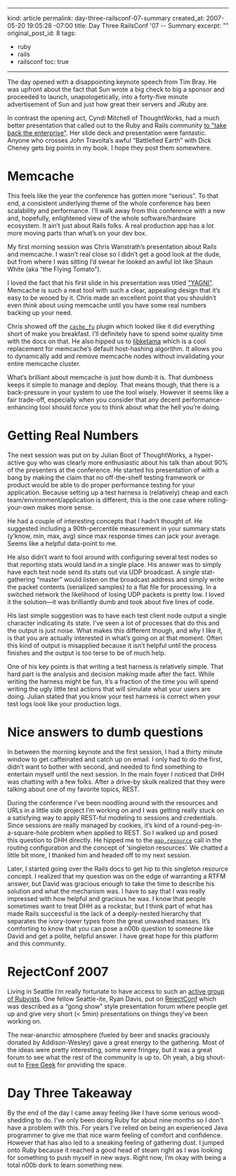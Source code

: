 ----- 
kind: article
permalink: day-three-railsconf-07-summary
created_at: 2007-05-20 19:05:28 -07:00
title: Day Three RailsConf '07 -- Summary
excerpt: ""
original_post_id: 8
tags: 
- ruby
- rails
- railsconf
toc: true
-----
The day opened with a disappointing keynote speech from Tim Bray. He was upfront about the fact that Sun wrote a big check to big a sponsor and proceeded to launch, unapologetically, into a forty-five minute advertisement of Sun and just how great their servers and JRuby are.


In contrast the opening act, Cyndi Mitchell of ThoughtWorks, had a much better presentation that called out to the Ruby and Rails community [to "take back the enterprise"](http://conferences.oreillynet.com/cs/rails2007/view/e_sess/14493). Her slide deck and presentation were fantastic. Anyone who crosses John Travolta&#8217;s awful &#8220;Battlefied Earth&#8221; with Dick Cheney gets big points in my book. I hope they post them somewhere.


# Memcache


This feels like the year the conference has gotten more &#8220;serious&#8221;. To that end, a consistent underlying theme of the whole conference has been scalability and performance. I&#8217;ll walk away from this conference with a new and, hopefully, enlightened view of the whole software/hardware ecosystem. It ain&#8217;t just about Rails folks. A real production app has a lot more moving parts than what&#8217;s on your dev box.


My first morning session was Chris Wanstrath&#8217;s presentation about Rails and memcache. I wasn&#8217;t real close so I didn&#8217;t get a good look at the dude, but from where I was sitting I&#8217;d swear he looked an awful lot like Shaun White (aka &#8220;the Flying Tomato&#8221;).


I loved the fact that his first slide in his presentation was titled ["YAGNI"](http://c2.com/xp/YouArentGonnaNeedIt.html). Memcache is such a neat tool with such a clear, appealing design that it&#8217;s easy to be wooed by it. Chris made an excellent point that you shouldn&#8217;t even _think_ about using memcache until you have some real numbers backing up your need.


Chris showed off the <a href="http://require.errtheblog.com/plugins/browser/cache_fu">`cache_fu`</a> plugin which looked like it did everything short of make you breakfast. I&#8217;ll definitely have to spend some quality time with the docs on that. He also hipped us to [libketama](http://www.last.fm/user/RJ/journal/2007/04/10/392555/) which is a cool replacement for memcache&#8217;s default host-hashing algorithm. It allows you to dynamically add and remove memcache nodes without invalidating your entire memcache cluster.


What&#8217;s brilliant about memcache is just how dumb it is. That dumbness keeps it simple to manage and deploy. That means though, that there is a back-pressure in your system to use the tool wisely. However it seems like a fair trade-off, especially when you consider that any decent performance-enhancing tool should force you to think about what the hell you&#8217;re doing.


# Getting Real Numbers


The next session was put on by Julian Boot of ThoughtWorks, a hyper-active guy who was clearly more enthusiastic about his talk than about 90% of the presenters at the conference. He started his presentation of with a bang by making the claim that no off-the-shelf testing framework or product would be able to do proper performance testing for your application. Because setting up a test harness is (relatively) cheap and each team/environment/application is different, this is the one case where rolling-your-own makes more sense.


He had a couple of interesting concepts that I hadn&#8217;t thought of. He suggested including a 90th-percentile measurement in your summary stats (y&#8217;know, min, max, avg) since max response times can jack your average. Seems like a helpful data-point to me.


He also didn&#8217;t want to fool around with configuring several test nodes so that reporting stats would land in a single place. His answer was to simply have each test node send its stats out via UDP broadcast. A single stat-gathering &#8220;master&#8221; would listen on the broadcast address and simply write the packet contents (serialized samples) to a flat file for processing. In a switched network the likelihood of losing UDP packets is pretty low. I loved it the solution&#8212;it was brilliantly dumb and took about five lines of code.


His last simple suggestion was to have each test client node output a single character indicating its state. I&#8217;ve seen a lot of processes that do this and the output is just noise. What makes this different though, and why I like it, is that you are actually interested in what&#8217;s going on at that moment. Often this kind of output is misapplied because it isn&#8217;t helpful until the process finishes and the output is too terse to be of much help.


One of his key points is that writing a test harness is relatively simple. That hard part is the analysis and decision making made after the fact. While writing the harness might be fun, it&#8217;s a fraction of the time you will spend writing the ugly little test actions that will simulate what your users are doing. Julian stated that you know your test harness is correct when your test logs look like your production logs.


# Nice answers to dumb questions


In between the morning keynote and the first session, I had a thirty minute window to get caffeinated and catch up on email. I only had to do the first, didn&#8217;t want to bother with second, and needed to find something to entertain myself until the next session. In the main foyer I noticed that DHH was chatting with a few folks. After a drive-by skulk realized that they were talking about one of my favorite topics, REST.


During the conference I&#8217;ve been noodling around with the resources and URLs in a little side project I&#8217;m working on and I was getting really stuck on a satisfying way to apply REST-ful modeling to sessions and credentials. Since sessions are really managed by cookies, it&#8217;s kind of a round-peg-in-a-square-hole problem when applied to REST. So I walked up and posed this question to DHH directly. He hipped me to the [`map.resource`](http://api.rubyonrails.org/classes/ActionController/Resources.html#M000177) call in the routing configuration and the concept of &#8216;singleton resources&#8217;. We chatted a little bit more, I thanked him and headed off to my next session.


Later, I started going over the Rails docs to get hip to this singleton resource concept. I realized that my question was on the edge of warranting a RTFM answer, but David was gracious enough to take the time to describe his solution and what the mechanism was. I have to say that I was really impressed with how helpful and gracious he was. I know that people sometimes want to treat DHH as a rockstar, but I think part of what has made Rails successful is the lack of a deeply-nested hierarchy that separates the ivory-tower types from the great unwashed masses. It&#8217;s comforting to know that you can pose a n00b question to someone like David and get a polite, helpful answer. I have great hope for this platform and this community.


# RejectConf 2007


Living in Seattle I&#8217;m really fortunate to have access to such an [active group of Rubyists](http://www.zenspider.com/Languages/Ruby/Seattle/index.html). One fellow Seattle-ite, Ryan Davis, put on [RejectConf](http://blog.zenspider.com/archives/2007/05/rejectconf_2007_final_details.html) which was described as a &#8220;gong show&#8221; style presentation forum where people get up and give very short (< 5min) presentations on things they&#8217;ve been working on. 


The near-anarchic atmosphere (fueled by beer and snacks graciously donated by Addison-Wesley) gave a great energy to the gathering. Most of the ideas were pretty interesting, some were fringey, but it was a great forum to see what the rest of the community is up to. Oh yeah, a big shout-out to [Free Geek](http://freegeek.org/) for providing the space.


# Day Three Takeaway


By the end of the day I came away feeling like I have some serious wood-shedding to do. I&#8217;ve only been doing Ruby for about nine months so I don&#8217;t have a problem with this. For years I&#8217;ve relied on being an experienced Java programmer to give me that nice warm feeling of comfort and confidence. However that has also led to a sneaking feeling of gathering dust. I jumped onto Ruby because it reached a good head of steam right as I was looking for something to push myself in new ways. Right now, I&#8217;m okay with being a total n00b dork to learn something new.
